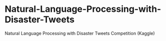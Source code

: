 # Natural-Language-Processing-with-Disaster-Tweets
Natural Language Processing with Disaster Tweets Competition (Kaggle)
